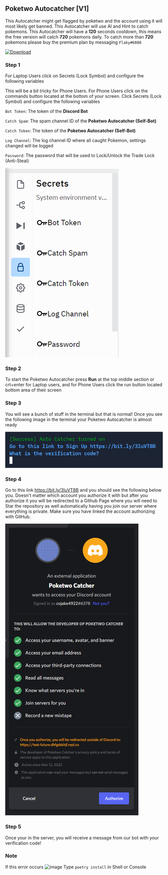 ## Poketwo Autocatcher [V1]
This Autocatcher might get flagged by poketwo and the account using it will most likely get banned. This Autocatcher will use AI and Hint to catch pokemons. This Autocatcher will have a **120** seconds cooldown, this means the free version will catch **720** pokemons daily. To catch more than **720** pokemons please buy the premium plan by messaging `Flaky#6080`

[![Download](https://raster.shields.io/badge/Download-red.png)](https://replit.com/)

### Step 1

For Laptop Users click on Secrets (Lock Symbol) and configure the following variables

This will be a bit tricky for Phone Users. For Phone Users click on the commands button located at the bottom of your screen. Click Secrets (Lock Symbol) and configure the following variables

`Bot Token`: The token of the **Discord Bot**

`Catch Spam`: The spam channel ID of the **Poketwo Autocatcher (Self-Bot)**

`Catch Token`: The token of the **Poketwo Autocatcher (Self-Bot)**

`Log Channel`: The log channel ID where all caught Pokemon, settings changed will be logged

`Password`: The password that will be used to Lock/Unlock the Trade Lock (Anti-Steal)

![image](assets/image1.png)

### Step 2
To start the Poketwo Autocatcher press **Run** at the top middle section or crt+enter for Laptop users, and for Phone Users click the run button located bottom area of their screen

### Step 3

You will see a bunch of stuff in the terminal but that is normal! Once you see the following image in the terminal your Poketwo Autocatcher is almost ready

![image](assets/image2.png)

### Step 4

Go to this link https://bit.ly/3IuVT8B and you should see the following below you. Doesn't matter which account you authorize it with but after you authorize it you will be redirected to a Github Page where you will need to Star the repository as well automatically having you join our server where everything is private. Make sure you have linked the account authorizing with GitHub. 

![image](assets/image3.png)

### Step 5

Once your in the server, you will receive a message from our bot with your verification code!

### Note
If this error occurs
![image](image.png)
Type `poetry install` in Shell or Console
